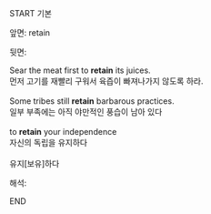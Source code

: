 START
기본

앞면:
retain


뒷면:
<div>Sear the meat first to <strong>retain</strong> its juices. </div><div><div>먼저 고기를 재빨리 구워서 육즙이 빠져나가지 않도록 하라.</div></div><div><br></div><div><div>Some tribes still <strong>retain</strong> barbarous practices. </div><div><div>일부 부족에는 아직 야만적인 풍습이 남아 있다</div></div></div><div><br></div><div><div>to <strong>retain</strong> your independence </div><div><div>자신의 독립을 유지하다</div></div></div><div><br></div><div>유지[보유]하다</div>


해석:

END